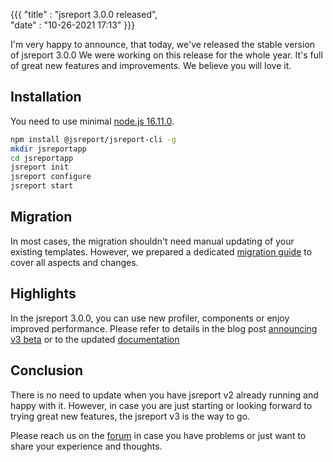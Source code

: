 
{{{
    "title"    : "jsreport 3.0.0 released",      
    "date"     : "10-26-2021 17:13"
}}}

I'm very happy to announce, that today, we've released the stable version of jsreport 3.0.0
We were working on this release for the whole year. It's full of great new features and improvements.
We believe you will love it.

##  Installation

You need to use minimal [node.js 16.11.0](https://nodejs.org/).

```bash
npm install @jsreport/jsreport-cli -g
mkdir jsreportapp
cd jsreportapp
jsreport init
jsreport configure
jsreport start
```

## Migration

In most cases, the migration shouldn't need manual updating of your existing templates. However, we prepared a dedicated [migration guide](/learn/v3-migration-guide) to cover all aspects and changes.  

## Highlights

In the jsreport 3.0.0, you can use new profiler, components or enjoy improved performance. Please refer to details in the blog post [announcing v3 beta](/blog/jsreport-v3-beta-released) or to the updated [documentation](/learn)

## Conclusion
There is no need to update when you have jsreport v2 already running and happy with it. However, in case you are just starting or looking forward to trying great new features, the jsreport v3 is the way to go.

Please reach us on the [forum](https://forum.jsreport.net/) in case you have problems or just want to share your experience and thoughts.
